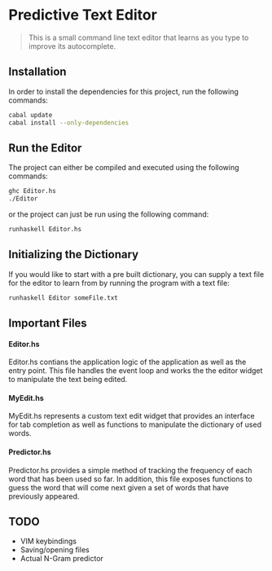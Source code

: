 # Predictive Text Editor

> This is a small command line text editor that learns as you type to improve its autocomplete.

## Installation

In order to install the dependencies for this project, run the following commands:

```bash
cabal update
cabal install --only-dependencies
```

## Run the Editor

The project can either be compiled and executed using the following commands:

```bash
ghc Editor.hs
./Editor
```

or the project can just be run using the following command:

```bash
runhaskell Editor.hs
```

## Initializing the Dictionary

If you would like to start with a pre built dictionary, you can supply a text file for the editor to learn from by running the program with a text file:

```bash
runhaskell Editor someFile.txt
```

## Important Files

#### Editor.hs

Editor.hs contians the application logic of the application as well as the entry point.  This file handles the event loop and works the the editor widget to manipulate the text being edited.

#### MyEdit.hs

MyEdit.hs represents a custom text edit widget that provides an interface for tab completion as well as functions to manipulate the dictionary of used words.

#### Predictor.hs

Predictor.hs provides a simple method of tracking the frequency of each word that has been used so far.  In addition, this file exposes functions to guess the word that will come next given a set of words that have previously appeared.

## TODO

- VIM keybindings
- Saving/opening files
- Actual N-Gram predictor
